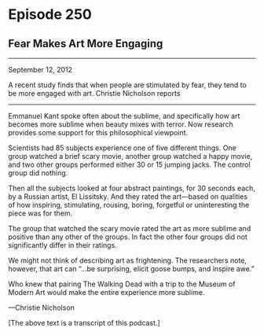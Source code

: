 # Episode 250

## Fear Makes Art More Engaging

---

September 12, 2012

A recent study finds that when people are stimulated by fear, they tend to be more engaged with art. Christie Nicholson reports

---

Emmanuel Kant spoke often about the sublime, and specifically how art becomes more sublime when beauty mixes with terror. Now research provides some support for this philosophical viewpoint.

Scientists had 85 subjects experience one of five different things. One group watched a brief scary movie, another group watched a happy movie, and two other groups performed either 30 or 15 jumping jacks. The control group did nothing.

Then all the subjects looked at four abstract paintings, for 30 seconds each, by a Russian artist, El Lissitsky. And they rated the art—based on qualities of how inspiring, stimulating, rousing, boring, forgetful or uninteresting the piece was for them.

The group that watched the scary movie rated the art as more sublime and positive than any other of the groups. In fact the other four groups did not significantly differ in their ratings.

We might not think of describing art as frightening. The researchers note, however, that art can “…be surprising, elicit goose bumps, and inspire awe.”

Who knew that pairing The Walking Dead with a trip to the Museum of Modern Art would make the entire experience more sublime.

—Christie Nicholson

[The above text is a transcript of this podcast.]

